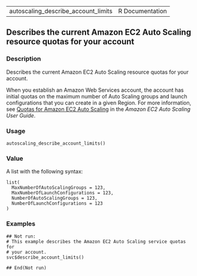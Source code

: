 <table style="width: 100%;">
<tbody>
<tr class="odd">
<td>autoscaling_describe_account_limits</td>
<td style="text-align: right;">R Documentation</td>
</tr>
</tbody>
</table>

## Describes the current Amazon EC2 Auto Scaling resource quotas for your account

### Description

Describes the current Amazon EC2 Auto Scaling resource quotas for your
account.

When you establish an Amazon Web Services account, the account has
initial quotas on the maximum number of Auto Scaling groups and launch
configurations that you can create in a given Region. For more
information, see [Quotas for Amazon EC2 Auto
Scaling](https://docs.aws.amazon.com/autoscaling/ec2/userguide/ec2-auto-scaling-quotas.html)
in the *Amazon EC2 Auto Scaling User Guide*.

### Usage

    autoscaling_describe_account_limits()

### Value

A list with the following syntax:

    list(
      MaxNumberOfAutoScalingGroups = 123,
      MaxNumberOfLaunchConfigurations = 123,
      NumberOfAutoScalingGroups = 123,
      NumberOfLaunchConfigurations = 123
    )

### Examples

    ## Not run: 
    # This example describes the Amazon EC2 Auto Scaling service quotas for
    # your account.
    svc$describe_account_limits()

    ## End(Not run)

